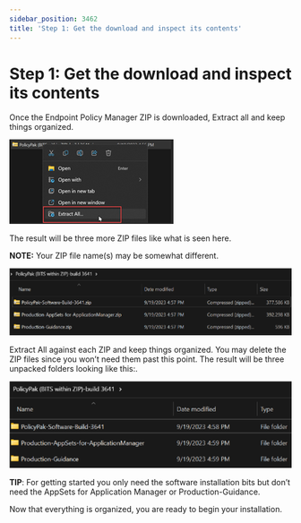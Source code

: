 ```yaml
---
sidebar_position: 3462
title: 'Step 1: Get the download and inspect its contents'
---
```


# Step 1: Get the download and inspect its contents

Once the Endpoint Policy Manager ZIP is downloaded, Extract all and keep things organized.

![](../../../../../../static/images/PolicyPak/Content/Resources/Images/QuickStartInstall/DownloadContents1.png)

The result will be three more ZIP files like what is seen here.

**NOTE:** Your ZIP file name(s) may be somewhat different.

![](../../../../../../static/images/PolicyPak/Content/Resources/Images/QuickStartInstall/DownloadContents2.png)

Extract All against each ZIP and keep things organized. You may delete the ZIP files since you won’t need them past this point. The result will be three unpacked folders looking like this:.

![](../../../../../../static/images/PolicyPak/Content/Resources/Images/QuickStartInstall/DownloadContents3.png)

**TIP**: For getting started you only need the software installation bits but don’t need the AppSets for Application Manager or Production-Guidance.

Now that everything is organized, you are ready to begin your installation.